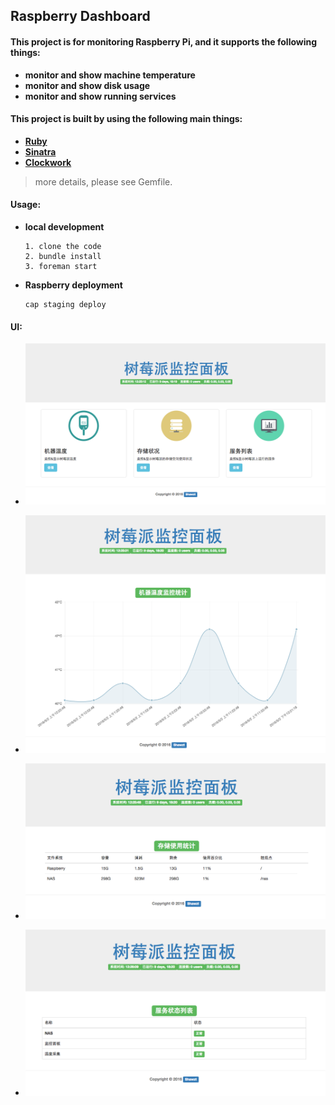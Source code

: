 Raspberry Dashboard
---

#### This project is for monitoring Raspberry Pi, and it supports the following things:
+ **monitor and show machine temperature**
+ **monitor and show disk usage**
+ **monitor and show running services**

#### This project is built by using the following main things:
+ **[Ruby][1]**
+ **[Sinatra][2]**
+ **[Clockwork][3]**

> more details, please see Gemfile.

[1]: https://www.ruby-lang.org/
[2]: http://www.sinatrarb.com/
[3]: https://github.com/tomykaira/clockwork

#### Usage:
+ **local development**

  ```
  1. clone the code
  2. bundle install
  3. foreman start
  ```

+ **Raspberry deployment**

  ```
  cap staging deploy
  ```

#### UI:
+ ![Home Page](/public/assets/images/homepage.png)

+ ![Temperature Page](/public/assets/images/temperature_analysis.png)

+ ![Storage Page](/public/assets/images/storage_analysis.png)

+ ![Service Page](/public/assets/images/service.png)
